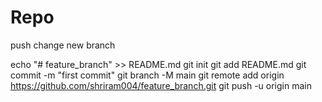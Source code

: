 # Repo
push change
new branch

echo "# feature_branch" >> README.md
git init
git add README.md
git commit -m "first commit"
git branch -M main
git remote add origin https://github.com/shriram004/feature_branch.git
git push -u origin main
